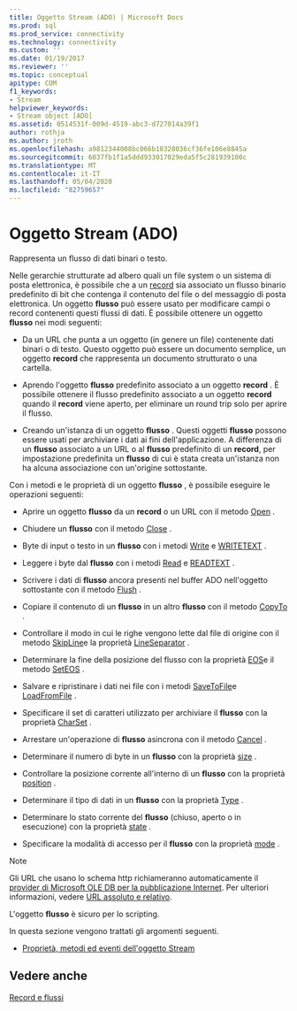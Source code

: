 ```yaml
---
title: Oggetto Stream (ADO) | Microsoft Docs
ms.prod: sql
ms.prod_service: connectivity
ms.technology: connectivity
ms.custom: ''
ms.date: 01/19/2017
ms.reviewer: ''
ms.topic: conceptual
apitype: COM
f1_keywords:
- Stream
helpviewer_keywords:
- Stream object [ADO]
ms.assetid: 0514531f-009d-4519-abc3-d727014a39f1
author: rothja
ms.author: jroth
ms.openlocfilehash: a9812344008bc066b18328036cf36fe106e8845a
ms.sourcegitcommit: 6037fb1f1a5ddd933017029eda5f5c281939100c
ms.translationtype: MT
ms.contentlocale: it-IT
ms.lasthandoff: 05/04/2020
ms.locfileid: "82759657"
---
```

# <a name="stream-object-ado"></a>Oggetto Stream (ADO)
Rappresenta un flusso di dati binari o testo.  
  
 Nelle gerarchie strutturate ad albero quali un file system o un sistema di posta elettronica, è possibile che a un [record](../../../ado/reference/ado-api/record-object-ado.md) sia associato un flusso binario predefinito di bit che contenga il contenuto del file o del messaggio di posta elettronica. Un oggetto **flusso** può essere usato per modificare campi o record contenenti questi flussi di dati. È possibile ottenere un oggetto **flusso** nei modi seguenti:  
  
-   Da un URL che punta a un oggetto (in genere un file) contenente dati binari o di testo. Questo oggetto può essere un documento semplice, un oggetto **record** che rappresenta un documento strutturato o una cartella.  
  
-   Aprendo l'oggetto **flusso** predefinito associato a un oggetto **record** . È possibile ottenere il flusso predefinito associato a un oggetto **record** quando il **record** viene aperto, per eliminare un round trip solo per aprire il flusso.  
  
-   Creando un'istanza di un oggetto **flusso** . Questi oggetti **flusso** possono essere usati per archiviare i dati ai fini dell'applicazione. A differenza di un **flusso** associato a un URL o al **flusso** predefinito di un **record**, per impostazione predefinita un **flusso** di cui è stata creata un'istanza non ha alcuna associazione con un'origine sottostante.  
  
 Con i metodi e le proprietà di un oggetto **flusso** , è possibile eseguire le operazioni seguenti:  
  
-   Aprire un oggetto **flusso** da un **record** o un URL con il metodo [Open](../../../ado/reference/ado-api/open-method-ado-stream.md) .  
  
-   Chiudere un **flusso** con il metodo [Close](../../../ado/reference/ado-api/close-method-ado.md) .  
  
-   Byte di input o testo in un **flusso** con i metodi [Write](../../../ado/reference/ado-api/write-method.md) e [WRITETEXT](../../../ado/reference/ado-api/writetext-method.md) .  
  
-   Leggere i byte dal **flusso** con i metodi [Read](../../../ado/reference/ado-api/read-method.md) e [READTEXT](../../../ado/reference/ado-api/readtext-method.md) .  
  
-   Scrivere i dati di **flusso** ancora presenti nel buffer ADO nell'oggetto sottostante con il metodo [Flush](../../../ado/reference/ado-api/flush-method-ado.md) .  
  
-   Copiare il contenuto di un **flusso** in un altro **flusso** con il metodo [CopyTo](../../../ado/reference/ado-api/copyto-method-ado.md) .  
  
-   Controllare il modo in cui le righe vengono lette dal file di origine con il metodo [SkipLine](../../../ado/reference/ado-api/skipline-method.md)e la proprietà [LineSeparator](../../../ado/reference/ado-api/lineseparator-property-ado.md) .  
  
-   Determinare la fine della posizione del flusso con la proprietà [EOS](../../../ado/reference/ado-api/eos-property.md)e il metodo [SetEOS](../../../ado/reference/ado-api/seteos-method.md) .  
  
-   Salvare e ripristinare i dati nei file con i metodi [SaveToFile](../../../ado/reference/ado-api/savetofile-method.md)e [LoadFromFile](../../../ado/reference/ado-api/loadfromfile-method-ado.md) .  
  
-   Specificare il set di caratteri utilizzato per archiviare il **flusso** con la proprietà [CharSet](../../../ado/reference/ado-api/charset-property-ado.md) .  
  
-   Arrestare un'operazione di **flusso** asincrona con il metodo [Cancel](../../../ado/reference/ado-api/cancel-method-ado.md) .  
  
-   Determinare il numero di byte in un **flusso** con la proprietà [size](../../../ado/reference/ado-api/size-property-ado-stream.md) .  
  
-   Controllare la posizione corrente all'interno di un **flusso** con la proprietà [position](../../../ado/reference/ado-api/position-property-ado.md) .  
  
-   Determinare il tipo di dati in un **flusso** con la proprietà [Type](../../../ado/reference/ado-api/type-property-ado-stream.md) .  
  
-   Determinare lo stato corrente del **flusso** (chiuso, aperto o in esecuzione) con la proprietà [state](../../../ado/reference/ado-api/state-property-ado.md) .  
  
-   Specificare la modalità di accesso per il **flusso** con la proprietà [mode](../../../ado/reference/ado-api/mode-property-ado.md) .  
  
> [!NOTE]
>  Gli URL che usano lo schema http richiameranno automaticamente il [provider di Microsoft OLE DB per la pubblicazione Internet](../../../ado/guide/appendixes/microsoft-ole-db-provider-for-internet-publishing.md). Per ulteriori informazioni, vedere [URL assoluto e relativo](../../../ado/guide/data/absolute-and-relative-urls.md).  
  
 L'oggetto **flusso** è sicuro per lo scripting.  
  
 In questa sezione vengono trattati gli argomenti seguenti.  
  
-   [Proprietà, metodi ed eventi dell'oggetto Stream](../../../ado/reference/ado-api/stream-object-properties-methods-and-events.md)  
  
## <a name="see-also"></a>Vedere anche  
 [Record e flussi](../../../ado/guide/data/records-and-streams.md)
